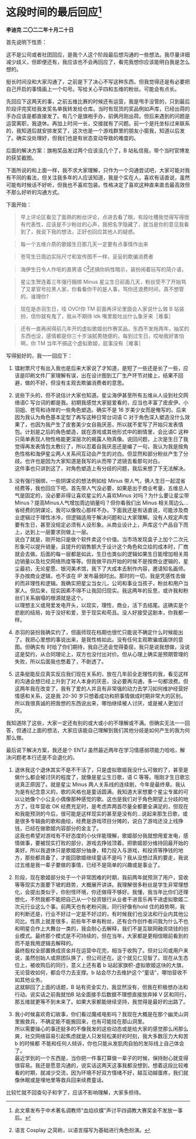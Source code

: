 # 这段时间的最后回应[^1]
**李迪克	二〇二二年十月二十日**

首先说明下性质：

这不是公司或者社团回应，是我个人这个阶段最后想沟通的一些想法。我尽量详细减少歧义，但即便还有，我应该也不会再回应了，看完我想你应该能明白我是怎么想的。

挺长时间没和大家沟通了，之前是下了决心不写这种东西，但我觉得还是有必要把自己开启的事情画上一个句号。写给关心平四和五维的粉丝。可能会有点长。

先回应下这两天的事，之前五维比赛的时候还有运营，我是甩手没管的，只到最后阶段评完奖给我发奖名单我转发给仓库。当时有现货的奖品例如声库，已经出荷的手办应该是都直接发了。有几个是旗袍手办，前俩月刚出荷。但后来遇到的问题是运营离职，我退休。再加上时间一长，交接就有了问题。前一个是托坐标过来联系的，我知道后就安排发奖了，这次也是一个游戏群里的朋友小窗我，知道以后发了。确实没处理好，但我们也是有状态变动导致的难度的。

后面的解决方案：旗袍奖品发过两个应该没几个了，B 站私信我，带个当时官博发的获奖截图。

下面所说的和上面一样，我不求大家理解，只作为一个沟通尝试吧，大家可能对我有不同的看法，但关注我多年的人应该知道，我是个实在人，喜欢有话直说，虽然可能有时候话不好听，但我也不喜欢包装。性格决定了喜欢这种直来直去最高效但不那么好听的沟通方式。

下面开始：

> 早上评论区看见了面熟的粉丝评论，点进去看了眼，有段吐槽我觉得写得很有代表性，应该是不少粉丝的心声，我把名字隐藏了，就当是你的意见我看到了，我说下我的想法，正好也回应其他人的疑惑。

> 每一个五维介质的歌姬生日那几天一定要有点事情作出来

> 苍穹生日周边实际尺寸和宣传图不一样，妥妥的欺骗消费者

> 海伊生日令人作呕的直男语 C[^2]还搞你妈性暗示，装扮闹着玩写的简介语，

> 星尘生贺连着三年强行捆绑 Minus 星尘生日前面几天，粉丝受不了开始骂了又拿官号拉黑人家，你看看你干的是人事，骂你还浪费时间，真不想管的，谁理你?

> 现在是赤羽生日，哇 OVO!你 TM 前面再评论里面会人家说什么做 B 站装扮，信你就有鬼了，我从不期待 ldk 嘴里能吐出什么象牙来［难事］

> 还有一直再闹得前几年开的虚拟歌姬创作赛奖品，东西不发拖两年，抽奖的东西也没，感情都是你三十岁油腻男随便的，每到过生日，哎呦我好害怕啊，你 TM 当年不搞这个虚拟歌姬，屁事没有［难事］

写得挺好的，我一一回应下：

1. 镭射票尺寸有出入我也是后来大家说了才知道，是短了一些还是长了一些，应该是印刷文件厂家理解有误，出在设计图到工厂生产环节对接上，结果不回避，做的不好，但没有主观去欺骗消费者的意思。

2. 说些下头的，但不说估计大家也知道。星尘海伊甚至所有五维从人设到社交网络语C 写台词的都是我。初期我感觉大家挺爱看的，应当也丰富了皮皮伊、小羽姐、苍穹和诗岸的一些角色塑造。确实不是 16 岁美少女而是俺写的。后来因为我认为角色基本定型了再写这种日常台词语 C 对于角色深入塑造没什么效果了，也因为我产生了皮套美少女自我厌恶，所以就不爱写了开始只发表情包。计划是之后的角色塑造，就在游戏或其他形式中的剧情里，会比语C 这种只简单表现人物性格能更深层次的揭露人物真像。说回问题，上次是生日了我觉得再发表情包太敷衍了，所以忍着自我厌恶还是编了一句，我认为我是按角色性格和海伊星尘两人关系间互动会产生的对白。但显然和部分粉丝产生了分歧。也许也是因为大家知道是我写的从而带了滤镜去看那句对白。  
这件事也只讲到这了，对角色塑造上有分歧的问题，我后来想了下无法解决。

3. 没有强行捆绑，一些阴谋论的想法例如给 Minus 带人气，俩人生日一起混省经费等，我也回应下吧。首先带人气没必要，如果是出于商业考量，五维总人气是固定的，没必要非得让喜欢星尘的人喜欢Minus 对吗？为什么要让星尘带Minus？提高Minus人气增加周边销量吗？但你看我们出 Minus 相关周边么…省经费的阴谋论，我可以像牧心那样不办。下面我还是有话直说，可能涉及商业逻辑过于理性冰冷，但逻辑适用于解决问题和让大家理解。没有人规定声库要有生日，甚至没规定必须有人设形象。从商业设计上，声库这个产品自下而上，达到上一层要求则做上一层。  
说白了就是，刚开始只是做个软件卖这个价值。当市场发现盒子上加个二次元形象可以提升销量，且提升的销售额大于设计这个角色和立绘的成本时，厂商就会去做。后面的每一层都是如此，生日也类似的逻辑如果生日能增加相关周边销量以及社交网络热度等等。但我做平四开始的时候不是按商业逻辑的，星尘最初，无论星愿、银河美术馆，我下了大成本去制作内容，邀请知名画师。手办按商业逻辑，也不该在 IP 发布最弱时出。那时的一切，我是凭感性去做的而非理性和逻辑。我确实把星尘当女儿，公司和事业当孩子，粉丝和用户当家人。但后来，现实因素不得不让我回归现实。我这两年的反思，或许我和粉丝们关系崩塌的根源就是这个。  
以理想主义或用爱发电开头，以现实，理性，商业，活下去结尾。这确实是个悲剧的结局，始于没好和爱，至于现实和苟且。没人好接受这剧本，你我都一样。

4. 赤羽的装扮我确实约了，但画师现在档期也很忙只能说不确定什么时候能出了。我把心里想的事说出来，是我性格如此。没有任何主观欺骗或画饼的意图。但确实有 时给了你们期待，我自己还会觉得委屈，我只是说我想做，没说这是契约，从合同理论上，双方也没付出对价。但从心理上确实是预期管理的失败，所以后面我也憋着了，不剧透了。

5. 这条挺能反应真实反应我们现在关系的，放在几年前全走理性的我，看见这样的沟通会想已经上升到了对人本身的厌恶，没必要再沟通，多一句都浪费。但这两年我在改变了，我有了爱的人并且有非常强的动力去学习如何维护经营好情感和关系，这是我 20-30 岁只想着成功和把事情做成时期非常大的区别。所以我很真诚的把我想的东西说出来，哪怕继续被人讨厌，或是被人更加讨厌。

我知道除了这些，大家一定还有别的或大或小的不理解或不满。但确实无法一一回答，但通过上面的想法，大家应该能自己理解到我们其他分歧是如何产生的我为何那么做。

最后说下解决方案，我还是个 ENTJ 虽然最近两年在学习情感弱项能力哈哈，解决问题老本行还是不会退化的。

1. 退休我这个退休其实不是不干活了，只是虚拟歌姬我没什么可做的了，甚至是做什么都会被讨厌的程度了，就像是星尘生日歌，语 C 等等。哦刚才生日歌忘说真正原因了。就是星尘 Minus 两人关系线的连续剧，今年是最终章。我认为是有纪念意义的，歌的风格也是童话圆满。我知道大家想要个星尘专属的可以让她像个小公主小偶像那种感觉的歌。这也是我们对于角色期望上分歧的地方了，往年营收 OK 经费充足时，是考虑弄两首尽量全都要全满足的，但现在和我能预测的今后，很可能是这样现实的甚至是没有的…说起来那生日歌，或是很多专辑曲的歌和曲绘，经费是游戏项目分摊的，说白了游戏还没上线挣钱，已经在做歌姬内容部分的金主了。  
这我也希望对游戏有不好态度的小伙伴能理解，歌姬部分我就想用爱发电，感情做事，要被现实打败的部分，游戏去挣钱顶着。把歌姬部分维持回最开始的美好。所以我退休只是歌姬部分抽身，精力投入与游戏，和投资等挣钱的地方，那些都具备了，才能回歌姬继续童话不是吗？我从没想过真的要走，我说过五维是我一辈子要做的事情，已经不是简单的兴趣或是事业了。

2. 阶段，现在歌姬部分处于一个非常困难的时期，我前两年就预测了用户，营收等等现实方面要下坡的趋势，大概展开讲讲。我理解很多粉丝是学生非常理想化，会提出类似于，你别怪环境，你还做得不够好。我懂，我当年比你们还理想化，不然我都不能把自己从一个投资银行从业者干进音乐再干进虚拟歌姬二次元行业这么个事。前两天也有老粉问我，同行好像有hold 住的趋势啊，我的判断还是，行业不好过一定是不好过的，有时候我们也没法和行业内其他公司比。性质上就差很多，前些年不单有粉丝，还有合作创作者问我为什么不也和明星合作上大舞台一类的，我会耐心去解释，我们不是互联网融资烧钱的创业模式。最终那个模式是不可持续的，但在当年，大家都是更相信眼前看到的而不是我用逻辑去解释的。  
最终股权全部置换成资金并在运营中花完，相当于收购了。但对公司或用户来说，虽然创始人或原团队换了，但公司还在。这个就见仁见智了。现在从生态位上，被收购后的同行，意义上还有着 b 站起家旗帜-虚拟歌姬这块的大旗，无论营收如何，都会尽力去支撑。b 站会尽力去维护这个“童话”，哪怕营收不如其他业务。  
这就聊回了上面的话题，B 站有资金实力，我显然没有，但我在积极想办法和行动。说实话之前我就怕B 站全面接手后数据不理想直接放弃掉 V 区和同行，那五维就更等不到未来了。如果大家都能继续坚持，我觉得是最好的出路了。

3. 我小时候喜欢奇幻故事，你们看过魔戒电影吗？我现在大概是在那个幽灵山洞里搬救兵，不确定能不能搬回来，也有可能挂在那山洞里。  
所以需要操心的事还挺多的不像我发的这些动态或是给大家的感觉那么闲那么爽，社交网络容易引起焦虑就是人只发轻松美好的时刻，我大多数压力大和苦b 的时候都 不能和任何人倾诉，你也只能从发肌肉自拍的发际线上自己体会了。  
最近学到的一个东西是，当你把一件事打算做一辈子的时候，保持耐心就变得很容易。我还是愿意沟通的，说实话这两天这事我都没想到，想着这段比较难看的时期，就减少交流，因为环境不好双方情绪不好，越互动越蛋疼，我们就像休眠或是埋地里等救兵回来续费童话。  

比较忙就不回查句子和字了，应该不影响理解，大家多担待。

[^1]: 此文章发布于中术著名调教师“血焰玖蝶”声讨平四调教大赛奖金不发放一事后。
[^2]: 语言 Cosplay 之简称，以语言描写为基础进行角色扮演。
